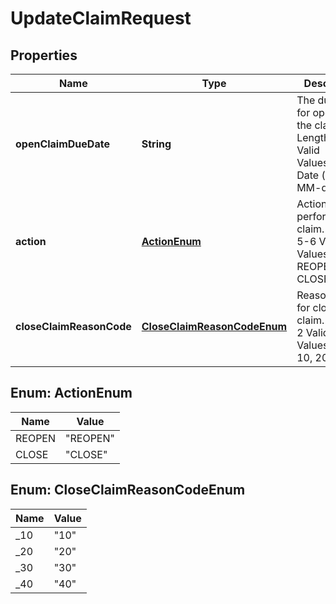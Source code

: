 

# UpdateClaimRequest


## Properties

| Name | Type | Description | Notes |
|------------ | ------------- | ------------- | -------------|
|**openClaimDueDate** | **String** | The due date for opening the claim.   Length: 10   Valid Values/Format: Date (yyyy-MM-dd) |  [optional] |
|**action** | [**ActionEnum**](#ActionEnum) | Action to perform on claim.   Length: 5-6   Valid Values/Format: REOPEN, CLOSE |  |
|**closeClaimReasonCode** | [**CloseClaimReasonCodeEnum**](#CloseClaimReasonCodeEnum) | Reason code for closing the claim.   Length: 2   Valid Values/Format: 10, 20, 30, 40 |  [optional] |



## Enum: ActionEnum

| Name | Value |
|---- | -----|
| REOPEN | &quot;REOPEN&quot; |
| CLOSE | &quot;CLOSE&quot; |



## Enum: CloseClaimReasonCodeEnum

| Name | Value |
|---- | -----|
| _10 | &quot;10&quot; |
| _20 | &quot;20&quot; |
| _30 | &quot;30&quot; |
| _40 | &quot;40&quot; |



